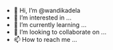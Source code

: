 - 👋 Hi, I’m @wandikadela
- 👀 I’m interested in ...
- 🌱 I’m currently learning ...
- 💞️ I’m looking to collaborate on ...
- 📫 How to reach me ...

<!---
wandikadela/wandikadela is a ✨ special ✨ repository because its `README.md` (this file) appears on your GitHub profile.
You can click the Preview link to take a look at your changes.
--->
